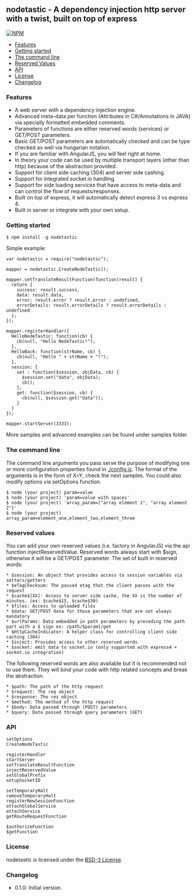 ## nodetastic - A dependency injection http server with a twist, built on top of express

[![NPM](https://nodei.co/npm/nodetastic.png?mini=true)](https://nodei.co/npm/nodetastic/)

* [Features](#features)
* [Getting started](#getting-started)
* [The command line](#the-command-line)
* [Reserved Values](#reserved-values)
* [API](#api)
* [License](#license)
* [Changelog](#changelog)

### Features

* A web server with a dependency injection engine.
* Advanced meta-data per function (Attributes in C#/Annotations in JAVA) via specially formatted embedded comments.
* Parameters of functions are either reserved words (services) or GET/POST parameters.
* Basic GET/POST parameters are automatically checked and can be type checked as well via hungarian notation.
* If you are familiar with AngularJS, you will feel right at home.
* In theory your code can be used by multiple transport layers (other than http) because of the abstraction provided.
* Support for client side caching (304) and server side cashing.
* Support for integrated socket.io handling.
* Support for side loading services that have access to meta-data and can control the flow of requests/responses.
* Built on top of express, it will automatically detect express 3 vs express 4.
* Built in server or integrate with your own setup.

### Getting started

    $ npm install -g nodetastic

Simple example:

    var nodetastic = require("nodetastic");

    mapper = nodetastic.CreateNodeTastic();

    mapper.setTranslateResultFunction(function(result) {
      return {
        success: result.success,
        data: result.data,
        error: result.error ? result.error : undefined,
        errorDetails: result.errorDetails ? result.errorDetails : undefined
      };
    });

    mapper.registerHandler({
      HelloNodeTastic: function(cb) {
        cb(null, "Hello NodeTastic!");
      },
      HelloBack: function(strName, cb) {
        cb(null, "Hello " + strName + "!");
      },
      session: {
        set : function($session, objData, cb) {
          $session.set("data", objData);
          cb();
        },
        get: function($session, cb) {
          cb(null, $session.get("data"));
        }
      }
    });

    mapper.startServer(3333);

More samples and advanced examples can be found under samples folder.

### The command line

The command line arguments you pass serve the purpose of modifying one or more configuration properties found in [./config.js](http://bitbucket.org/ralphv/nodetastic/src/master/config.js).
The format of the arguments is in the form of X=Y, check the next samples.
You could also modify options via setOptions function.

    $ node (your project) param=value
    $ node (your project) 'param=value with spaces'
    $ node (your project) 'array_param=["array element 1", "array element 2"]'
    $ node (your project) array_param=element_one,element_two,element_three

### Reserved values

You can add your own reserved values (i.e. factory in AngularJS) via the api function injectReservedValue.
Reserved words always start with $sign, otherwise it will be a GET/POST parameter.
The set of built in reserved words:

    * $session: An object that provides access to session variables via setters/getters
    * $eTagChecksum: The passed etag that the client passes with the request
    * $cache$[XX]: Access to server side cache, the XX is the number of minutes. (ex: $cache$15, $cache$30)
    * $files: Access to uploaded files
    * $data: GET/POST data for those parameters that are not always mandatory
    * $urlParams: Data embedded in path parameters by preceding the path part with a $ sign ex: /path/$param1/get
    * $HttpCacheIndicator: A helper class for controlling client side caching (304)
    * $inject: Provides access to other reserved words
    * $socket: emit data to socket.io (only supported with express4 + socket.io integration)

The following reserved words are also available but it is recommended not to use them.
They will bind your code with http related concepts and break the abstraction.

    * $path: The path of the http request
    * $request: The req object
    * $response: The res object
    * $method: The method of the http request
    * $body: Data passed through (POST) parameters
    * $query: Data passed through query parameters (GET)

### API

    setOptions
    CreateNodeTastic

    registerHandler
    startServer
    setTranslateResultFunction
    injectReservedValue
    setGlobalPrefix
    setupSocketIO

    setTemporaryHalt
    removeTemporaryHalt
    registerNewSessionFunction
    attachGlobalService
    attachService
    getRouteRequestFunction

    $authorizeFunction
    $getFunction

### License

nodetastic is licensed under the [BSD-3 License](http://bitbucket.com/ralphv/nodetastic/raw/master/LICENSE).

### Changelog

* 0.1.0: Initial version.